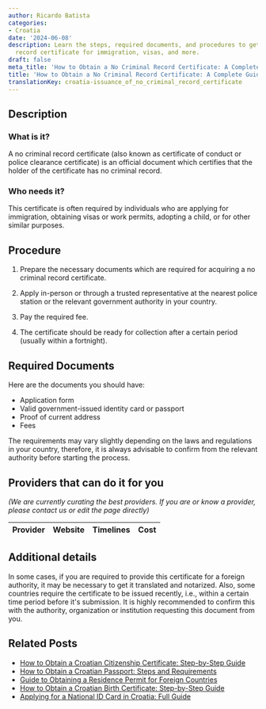 ```yaml
---
author: Ricardo Batista
categories:
- Croatia
date: '2024-06-08'
description: Learn the steps, required documents, and procedures to get a no criminal
  record certificate for immigration, visas, and more.
draft: false
meta_title: 'How to Obtain a No Criminal Record Certificate: A Complete Guide'
title: 'How to Obtain a No Criminal Record Certificate: A Complete Guide'
translationKey: croatia-issuance_of_no_criminal_record_certificate
---
```


## Description
### What is it?
A no criminal record certificate (also known as certificate of conduct or police clearance certificate) is an official document which certifies that the holder of the certificate has no criminal record.

### Who needs it?
This certificate is often required by individuals who are applying for immigration, obtaining visas or work permits, adopting a child, or for other similar purposes.

## Procedure

1. Prepare the necessary documents which are required for acquiring a no criminal record certificate. 

2. Apply in-person or through a trusted representative at the nearest police station or the relevant government authority in your country.
   
3. Pay the required fee.

4. The certificate should be ready for collection after a certain period (usually within a fortnight).

## Required Documents

Here are the documents you should have:

- Application form
- Valid government-issued identity card or passport
- Proof of current address 
- Fees

The requirements may vary slightly depending on the laws and regulations in your country, therefore, it is always advisable to confirm from the relevant authority before starting the process.

## Providers that can do it for you

_(We are currently curating the best providers. If you are or know a provider, please contact us or edit the page directly)_

| Provider        |     Website     |     Timelines    |       Cost      |
| --------------- | --------------- |  :-------------: | :-------------: |

## Additional details
In some cases, if you are required to provide this certificate for a foreign authority, it may be necessary to get it translated and notarized. Also, some countries require the certificate to be issued recently, i.e., within a certain time period before it's submission. It is highly recommended to confirm this with the authority, organization or institution requesting this document from you.


## Related Posts

- [How to Obtain a Croatian Citizenship Certificate: Step-by-Step Guide](https://tramitit.com/guides/croatia/issuance_of_citizenship_certificate/)
- [How to Obtain a Croatian Passport: Steps and Requirements](https://tramitit.com/guides/croatia/issuance_of_passport/)
- [Guide to Obtaining a Residence Permit for Foreign Countries](https://tramitit.com/guides/croatia/issuance_of_residence_permit_for_foreigners/)
- [How to Obtain a Croatian Birth Certificate: Step-by-Step Guide](https://tramitit.com/guides/croatia/issuance_of_birth_certificate/)
- [Applying for a National ID Card in Croatia: Full Guide](https://tramitit.com/guides/croatia/issuance_of_id_card/)